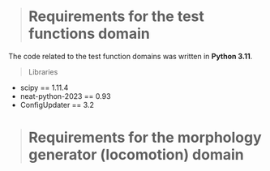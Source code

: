 > # Requirements for the test functions domain

The code related to the test function domains was written in **Python 3.11**.

> Libraries
* scipy == 1.11.4 
* neat-python-2023 == 0.93
* ConfigUpdater == 3.2
  
> # Requirements for the morphology generator (locomotion) domain 
